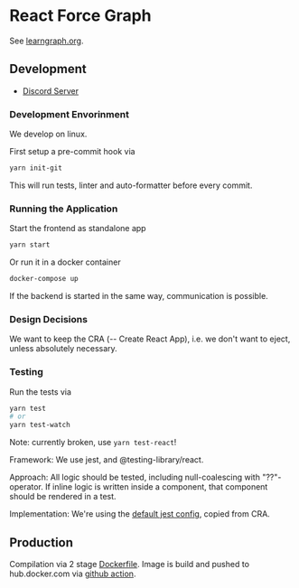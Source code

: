 # React Force Graph

See [learngraph.org](https://learngraph.org/).

## Development

- [Discord Server](https://discord.gg/KWAPSjuR)

### Development Envorinment
We develop on linux.

First setup a pre-commit hook via
```sh
yarn init-git
```
This will run tests, linter and auto-formatter before every commit.

### Running the Application
Start the frontend as standalone app
```sh
yarn start
```

Or run it in a docker container
```sh
docker-compose up
```
If the backend is started in the same way, communication is possible.

### Design Decisions
We want to keep the CRA (-- Create React App), i.e. we don't want to eject,
unless absolutely necessary.

### Testing
Run the tests via
```sh
yarn test
# or
yarn test-watch
```

Note: currently broken, use `yarn test-react`!

Framework: We use jest, and @testing-library/react.

Approach: All logic should be tested, including null-coalescing with
"??"-operator. If inline logic is written inside a component, that component
should be rendered in a test.

Implementation: We're using the [default jest config](./scripts/config/jest),
copied from CRA.

## Production
Compilation via 2 stage [Dockerfile](./Dockerfile).
Image is build and pushed to hub.docker.com via [github action](.github/workflows/release.yml).
